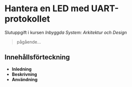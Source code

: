 # Hantera en LED med UART-protokollet
Slutuppgift i kursen *Inbyggda System: Arkitektur och Design*

> pågående...

## Innehållsförteckning
* **Inledning**
* **Beskrivning**
* **Användning**